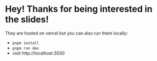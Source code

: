 # Hey! Thanks for being interested in the slides!

They are hosted on vercel but you can also run them locally:

- `pnpm install`
- `pnpm run dev`
- visit http://localhost:3030
